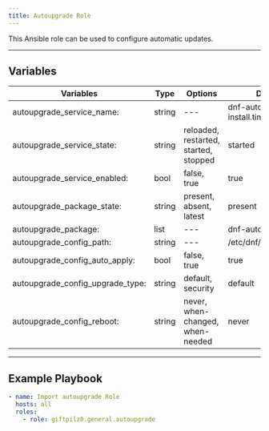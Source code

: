 ```yaml
---
title: Autoupgrade Role
---
```


This Ansible role can be used to configure automatic updates.

______________________________________________________________________

## Variables

| Variables                        | Type   | Options                               | Defaults                    |
| -------------------------------- | ------ | ------------------------------------- | --------------------------- |
| autoupgrade_service_name:        | string | ---                                   | dnf-automatic-install.timer |
| autoupgrade_service_state:       | string | reloaded, restarted, started, stopped | started                     |
| autoupgrade_service_enabled:     | bool   | false, true                           | true                        |
| autoupgrade_package_state:       | string | present, absent, latest               | present                     |
| autoupgrade_package:             | list   | ---                                   | dnf-automatic               |
| autoupgrade_config_path:         | string | ---                                   | /etc/dnf/automatic.conf     |
| autoupgrade_config_auto_apply:   | bool   | false, true                           | true                        |
| autoupgrade_config_upgrade_type: | string | default, security                     | default                     |
| autoupgrade_config_reboot:       | string | never, when-changed, when-needed      | never                       |

______________________________________________________________________

## Example Playbook

```yaml
- name: Import autoupgrade Role
  hosts: all
  roles:
    - role: giftpilz0.general.autoupgrade
```
